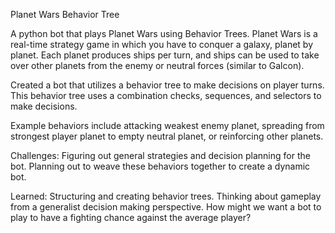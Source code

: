 Planet Wars Behavior Tree

A python bot that plays Planet Wars using Behavior Trees.  Planet Wars is a real-time strategy game in which you have to conquer a galaxy, planet by planet. Each planet produces ships per turn, and ships can be used to take over other planets from the enemy or neutral forces (similar to Galcon). 

Created a bot that utilizes a behavior tree to make decisions on player turns. This behavior tree uses a combination checks, sequences, and selectors to make decisions.

Example behaviors include attacking weakest enemy planet, spreading from strongest player planet to empty neutral planet, or reinforcing other planets.

Challenges: Figuring out general strategies and decision planning for the bot. Planning out to weave these behaviors together to create a dynamic bot.

Learned: Structuring and creating behavior trees. Thinking about gameplay from a generalist decision making perspective. How might we want a bot to play to have a fighting chance against the average player?
